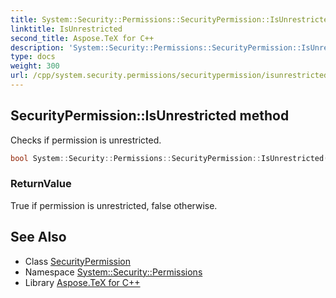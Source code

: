 ```yaml
---
title: System::Security::Permissions::SecurityPermission::IsUnrestricted method
linktitle: IsUnrestricted
second_title: Aspose.TeX for C++
description: 'System::Security::Permissions::SecurityPermission::IsUnrestricted method. Checks if permission is unrestricted in C++.'
type: docs
weight: 300
url: /cpp/system.security.permissions/securitypermission/isunrestricted/
---
```

## SecurityPermission::IsUnrestricted method


Checks if permission is unrestricted.

```cpp
bool System::Security::Permissions::SecurityPermission::IsUnrestricted()
```


### ReturnValue

True if permission is unrestricted, false otherwise.

## See Also

* Class [SecurityPermission](../)
* Namespace [System::Security::Permissions](../../)
* Library [Aspose.TeX for C++](../../../)
